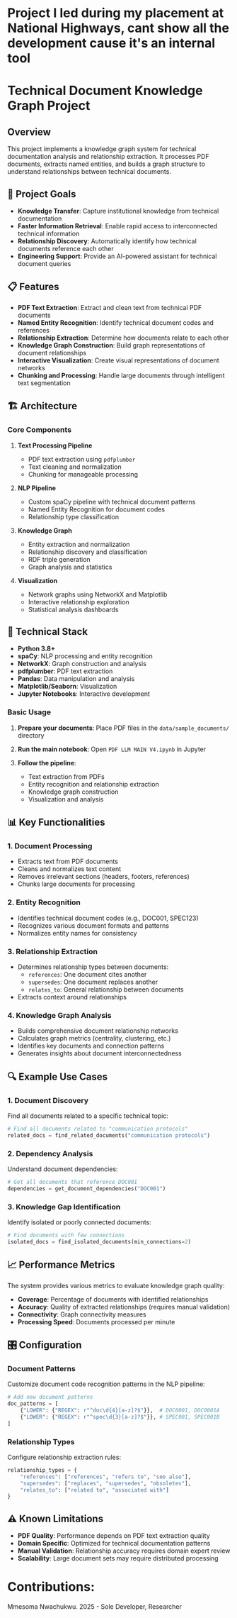 # Project I led during my placement at National Highways, cant show all the development cause it's an internal tool

# Technical Document Knowledge Graph Project 

## Overview

This project implements a knowledge graph system for technical documentation analysis and relationship extraction. It processes PDF documents, extracts named entities, and builds a graph structure to understand relationships between technical documents.

## 🎯 Project Goals

- **Knowledge Transfer**: Capture institutional knowledge from technical documentation
- **Faster Information Retrieval**: Enable rapid access to interconnected technical information
- **Relationship Discovery**: Automatically identify how technical documents reference each other
- **Engineering Support**: Provide an AI-powered assistant for technical document queries

## 📋 Features

- **PDF Text Extraction**: Extract and clean text from technical PDF documents
- **Named Entity Recognition**: Identify technical document codes and references
- **Relationship Extraction**: Determine how documents relate to each other
- **Knowledge Graph Construction**: Build graph representations of document relationships
- **Interactive Visualization**: Create visual representations of document networks
- **Chunking and Processing**: Handle large documents through intelligent text segmentation

## 🏗️ Architecture

### Core Components

1. **Text Processing Pipeline**
   - PDF text extraction using `pdfplumber`
   - Text cleaning and normalization
   - Chunking for manageable processing

2. **NLP Pipeline**
   - Custom spaCy pipeline with technical document patterns
   - Named Entity Recognition for document codes
   - Relationship type classification

3. **Knowledge Graph**
   - Entity extraction and normalization
   - Relationship discovery and classification
   - RDF triple generation
   - Graph analysis and statistics

4. **Visualization**
   - Network graphs using NetworkX and Matplotlib
   - Interactive relationship exploration
   - Statistical analysis dashboards

## 🔧 Technical Stack

- **Python 3.8+**
- **spaCy**: NLP processing and entity recognition
- **NetworkX**: Graph construction and analysis
- **pdfplumber**: PDF text extraction
- **Pandas**: Data manipulation and analysis
- **Matplotlib/Seaborn**: Visualization
- **Jupyter Notebooks**: Interactive development



### Basic Usage

1. **Prepare your documents**: Place PDF files in the `data/sample_documents/` directory

2. **Run the main notebook**: Open `PDF LLM MAIN V4.ipynb` in Jupyter

3. **Follow the pipeline**:
   - Text extraction from PDFs
   - Entity recognition and relationship extraction
   - Knowledge graph construction
   - Visualization and analysis

## 📊 Key Functionalities

### 1. Document Processing
- Extracts text from PDF documents
- Cleans and normalizes text content
- Removes irrelevant sections (headers, footers, references)
- Chunks large documents for processing

### 2. Entity Recognition
- Identifies technical document codes (e.g., DOC001, SPEC123)
- Recognizes various document formats and patterns
- Normalizes entity names for consistency

### 3. Relationship Extraction
- Determines relationship types between documents:
  - `references`: One document cites another
  - `supersedes`: One document replaces another
  - `relates_to`: General relationship between documents
- Extracts context around relationships

### 4. Knowledge Graph Analysis
- Builds comprehensive document relationship networks
- Calculates graph metrics (centrality, clustering, etc.)
- Identifies key documents and connection patterns
- Generates insights about document interconnectedness

## 🔍 Example Use Cases

### 1. Document Discovery
Find all documents related to a specific technical topic:
```python
# Find all documents related to "communication protocols"
related_docs = find_related_documents("communication protocols")
```

### 2. Dependency Analysis
Understand document dependencies:
```python
# Get all documents that reference DOC001
dependencies = get_document_dependencies("DOC001")
```

### 3. Knowledge Gap Identification
Identify isolated or poorly connected documents:
```python
# Find documents with few connections
isolated_docs = find_isolated_documents(min_connections=2)
```

## 📈 Performance Metrics

The system provides various metrics to evaluate knowledge graph quality:

- **Coverage**: Percentage of documents with identified relationships
- **Accuracy**: Quality of extracted relationships (requires manual validation)
- **Connectivity**: Graph connectivity measures
- **Processing Speed**: Documents processed per minute

## 🎛️ Configuration

### Document Patterns
Customize document code recognition patterns in the NLP pipeline:
```python
# Add new document patterns
doc_patterns = [
    {"LOWER": {"REGEX": r"^doc\d{4}[a-z]?$"}},  # DOC0001, DOC0001A
    {"LOWER": {"REGEX": r"^spec\d{3}[a-z]?$"}}, # SPEC001, SPEC001B
]
```

### Relationship Types
Configure relationship extraction rules:
```python
relationship_types = {
    "references": ["references", "refers to", "see also"],
    "supersedes": ["replaces", "supersedes", "obsoletes"],
    "relates_to": ["related to", "associated with"]
}
```


## ⚠️ Known Limitations

- **PDF Quality**: Performance depends on PDF text extraction quality
- **Domain Specific**: Optimized for technical documentation patterns
- **Manual Validation**: Relationship accuracy requires domain expert review
- **Scalability**: Large document sets may require distributed processing

# Contributions: 
Mmesoma Nwachukwu. 2025 - Sole Developer, Researcher 
